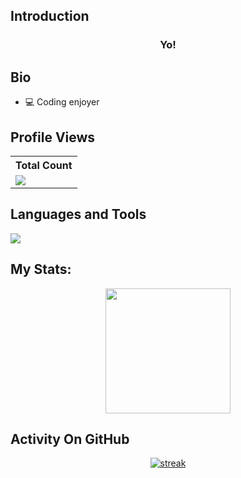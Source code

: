## Introduction

<h3 align="center">Yo!</h3>

## Bio

- 💻 Coding enjoyer

## Profile Views


  <table>
    <tr>
      <th>Total Count</th>
    </tr>
    <tr>
      <td>
         <a href="https://github.com/uzuhiko"> <img src="https://komarev.com/ghpvc/?username=uzuhiko&style=for-the-badge&color=brightgreen"> </a>
      </td>
    </tr>
  </table>

## Languages and Tools

<p align="left"> <a href="https://github.com/uzuhiko"><img src="https://skillicons.dev/icons?i=vscode,visualstudio,github,aftereffects,photoshop,css,html,js,cpp,java,ubuntu,window"> </a> </p>

## My Stats:
<p align="center">
<img height="200px" src="https://github-readme-stats.vercel.app/api?username=uzuhiko&hide_border=true&show_icons=true&count_private=true&theme=gruvbox&bg_color=151515">
</p>


## Activity On GitHub

<p align="center">
  <a href="https://github.com/uzuhiko">      
<img title="stats" alt="streak" src="https://github-readme-streak-stats.herokuapp.com/?user=uzuhiko&theme=dark&hide_border=true&stroke=f53b3b"/>
</a> 
</p>
